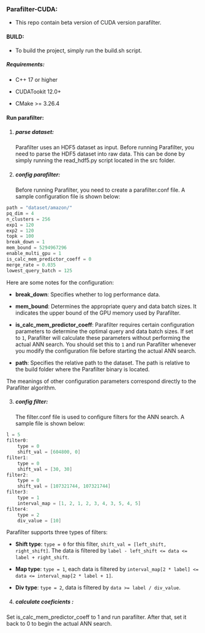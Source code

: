 ### Parafilter-CUDA:

- This repo contain beta version of CUDA version parafilter.

#### BUILD:

- To build the project, simply run the build.sh script.


##### Requirements:

- C++ 17 or higher

- CUDATookit 12.0+

- CMake >= 3.26.4

#### Run parafilter:

1. ##### parse dataset:

   Parafilter uses an HDF5 dataset as input. Before running Parafilter, you need to parse the HDF5 dataset into raw data. This can be done by simply running the read_hdf5.py script located in the src folder.

2. ##### config parafilter: 
   Before running Parafilter, you need to create a parafilter.conf file. A sample configuration file is shown below:

```c
path = "dataset/amazon/"
pq_dim = 4
n_clusters = 256
exp1 = 120
exp2 = 120
topk = 100
break_down = 1
mem_bound = 5294967296
enable_multi_gpu = 1
is_calc_mem_predictor_coeff = 0
merge_rate = 0.035
lowest_query_batch = 125
```

Here are some notes for the configuration:

- **break_down**: Specifies whether to log performance data.

- **mem_bound**: Determines the appropriate query and data batch sizes. It indicates the upper bound of the GPU memory used by Parafilter.

- **is_calc_mem_predictor_coeff**: Parafilter requires certain configuration parameters to determine the optimal query and data batch sizes. If set to `1`, Parafilter will calculate these parameters without performing the actual ANN search. You should set this to `1` and run Parafilter whenever you modify the configuration file before starting the actual ANN search.

- **path**: Specifies the relative path to the dataset. The path is relative to the build folder where the Parafilter binary is located.

The meanings of other configuration parameters correspond directly to the Parafilter algorithm.

3. ##### config filter:
   The filter.conf file is used to configure filters for the ANN search. A sample file is shown below:
```c
l = 5
filter0:
	type = 0
	shift_val = [604800, 0]
filter1:
	type = 0
	shift_val = [30, 30]
filter2:
	type = 0
	shift_val = [107321744, 107321744]
filter3:
	type = 1
	interval_map = [1, 2, 1, 2, 3, 4, 3, 5, 4, 5]
filter4:
	type = 2
	div_value = [10]
```
Parafilter supports three types of filters:

- **Shift type**: `type = 0` for this filter, `shift_val = [left_shift, right_shift]`. The data is filtered by `label - left_shift <= data <= label + right_shift`.

- **Map type**: `type = 1`, each data is filtered by `interval_map[2 * label] <= data <= interval_map[2 * label + 1]`.

- **Div type**: `type = 2`, data is filtered by `data >= label / div_value`.

4. ##### calculate coeficients :
Set is_calc_mem_predictor_coeff to 1 and run parafilter. After that, set it back to 0 to begin the actual ANN search.
